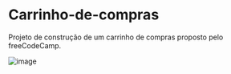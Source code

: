 # Carrinho-de-compras
Projeto de construção de um carrinho de compras proposto pelo freeCodeCamp.

![image](https://github.com/alyssonfaria99/Carrinho-de-compras/assets/139504868/aa3d3a7d-5144-4ca7-a83d-f246e80d424a)

